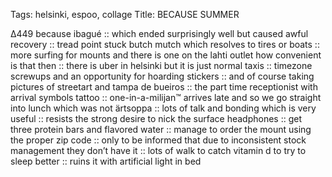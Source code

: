 Tags: helsinki, espoo, collage
Title: BECAUSE SUMMER
  
∆449 because ibagué :: which ended surprisingly well but caused awful recovery :: tread point stuck butch mutch which resolves to tires or boats ::  more surfing for mounts and there is one on the lahti outlet how convenient is that then :: there is uber in helsinki but it is just normal taxis :: timezone screwups and an opportunity for hoarding stickers :: and of course taking pictures of streetart and tampa de bueiros :: the part time receptionist with arrival symbols tattoo :: one-in-a-milijan™ arrives late and so we go straight into lunch which was not ärtsoppa :: lots of talk and bonding which is very useful :: resists the strong desire to nick the surface headphones :: get three protein bars and flavored water :: manage to order the mount using the proper zip code :: only to be informed that due to inconsistent stock management they don’t have it :: lots of walk to catch vitamin d to try to sleep better :: ruins it with artificial light in bed  
